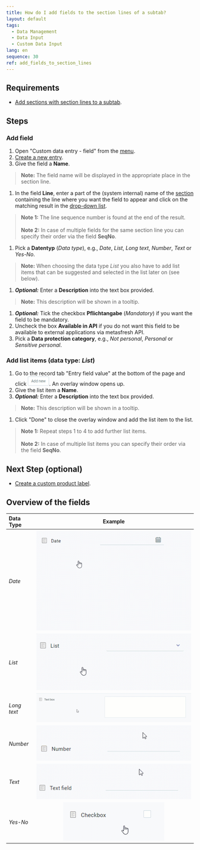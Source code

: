 ```yaml
---
title: How do I add fields to the section lines of a subtab?
layout: default
tags:
  - Data Management
  - Data Input
  - Custom Data Input
lang: en
sequence: 30
ref: add_fields_to_section_lines
---
```


## Requirements
- [Add sections with section lines to a subtab](Add_section_to_sub_tab).

## Steps

### Add field
1. Open "Custom data entry - field" from the [menu](Menu).
1. [Create a new entry](New_Record_Window).
1. Give the field a **Name**.
 >**Note:** The field name will be displayed in the appropriate place in the section line.

1. In the field **Line**, enter a part of the (system internal) name of the [section](Add_section_to_sub_tab) containing the line where you want the field to appear and click on the matching result in the <a href="Keyboard_shortcuts_reference#dropdown" title="Dynamic Search Box (Autocompletion)">drop-down list</a>.
 >**Note 1:** The line sequence number is found at the end of the result.<br><br>
 >**Note 2:** In case of multiple fields for the same section line you can specify their order via the field **SeqNo**.

1. Pick a **Datentyp** (*Data type*), e.g., *Date*, *List*, *Long text*, *Number*, *Text* or *Yes-No*.
 >**Note:** When choosing the data type *List* you also have to add list items that can be suggested and selected in the list later on (see below).

1. ***Optional:*** Enter a **Description** into the text box provided.
 >**Note:** This description will be shown in a tooltip.

1. ***Optional:*** Tick the checkbox **Pflichtangabe** (*Mandatory*) if you want the field to be mandatory.
1. Uncheck the box **Available in API** if you do not want this field to be available to external applications via metasfresh API.
1. Pick a **Data protection category**, e.g., *Not personal*, *Personal* or *Sensitive personal*.

### Add list items (data type: *List*)
1. Go to the record tab "Entry field value" at the bottom of the page and click !["Add new"](assets/Add_New_Button.png). An overlay window opens up.
1. Give the list item a **Name**.
1. ***Optional:*** Enter a **Description** into the text box provided.
 >**Note:** This description will be shown in a tooltip.

1. Click "Done" to close the overlay window and add the list item to the list.
 >**Note 1:** Repeat steps 1 to 4 to add further list items.<br><br>
 >**Note 2:** In case of multiple list items you can specify their order via the field **SeqNo**.

## Next Step (optional)
- [Create a custom product label](Create_product_label).

## Overview of the fields

| Data Type | Example |
| :--- | :---: |
| *Date* | ![Data type: Date](assets/DataEntry_Date.gif) |
| *List* | ![Data type: List](assets/DataEntry_List.gif) |
| *Long text* | ![Data type: Long text](assets/DataEntry_Long_text.gif) |
| *Number* | ![Data type: Number](assets/DataEntry_Number.gif) |
| *Text* | ![Data type: Text](assets/DataEntry_Text_EN.gif) |
| *Yes-No* | ![Data type: Yes-No](assets/DataEntry_Yes-No.gif) |
